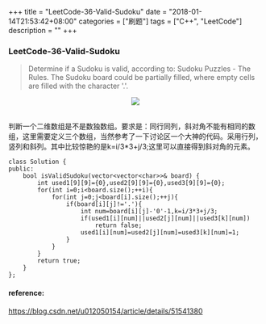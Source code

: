 +++
title = "LeetCode-36-Valid-Sudoku"
date = "2018-01-14T21:53:42+08:00"
categories = ["刷题"]
tags = ["C++", "LeetCode"]
description = ""
+++

### LeetCode-36-Valid-Sudoku
> Determine if a Sudoku is valid, according to: Sudoku Puzzles - The Rules.
The Sudoku board could be partially filled, where empty cells are filled with the character '.'.
<div align="center"> <img src="https://blog-1252063226.cosbj.myqcloud.com/network/001.jpg" /> </div><br>


判断一个二维数组是不是数独数组。要求是：同行同列，斜对角不能有相同的数组，这里需要定义三个数组，当然参考了一下讨论区一个大神的代码。采用行列，竖列和斜列。其中比较惊艳的是k=i/3*3+j/3;这里可以直接得到斜对角的元素。

```
class Solution {
public:
    bool isValidSudoku(vector<vector<char>>& board) {
        int used1[9][9]={0},used2[9][9]={0},used3[9][9]={0};
        for(int i=0;i<board.size();++i){
            for(int j=0;j<board[i].size();++j){
                if(board[i][j]!='.'){
                    int num=board[i][j]-'0'-1,k=i/3*3+j/3;
                    if(used1[i][num]||used2[j][num]||used3[k][num])
                        return false;
                    used1[i][num]=used2[j][num]=used3[k][num]=1;
                }
            }
        }
        return true;
    }
};
```



#### reference:
https://blog.csdn.net/u012050154/article/details/51541380
